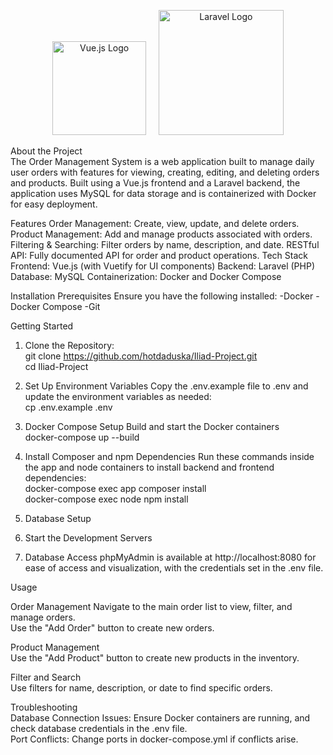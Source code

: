 <p align="center">
    <a href="https://vuejs.org" target="_blank"><img src="https://upload.wikimedia.org/wikipedia/commons/9/95/Vue.js_Logo_2.svg" width="150" alt="Vue.js Logo"></a>&nbsp;&nbsp;&nbsp;&nbsp;
    <a href="https://laravel.com" target="_blank"><img src="https://raw.githubusercontent.com/laravel/art/master/logo-lockup/5%20SVG/2%20CMYK/1%20Full%20Color/laravel-logolockup-cmyk-red.svg" width="200" alt="Laravel Logo"></a> </p> 

About the Project <br>
The Order Management System is a web application built to manage daily user orders with features for viewing, creating, editing, and deleting orders and products. Built using a Vue.js frontend and a Laravel backend, the application uses MySQL for data storage and is containerized with Docker for easy deployment.

Features
Order Management: Create, view, update, and delete orders.
Product Management: Add and manage products associated with orders.
Filtering & Searching: Filter orders by name, description, and date.
RESTful API: Fully documented API for order and product operations.
Tech Stack
Frontend: Vue.js (with Vuetify for UI components)
Backend: Laravel (PHP)
Database: MySQL
Containerization: Docker and Docker Compose

Installation
Prerequisites
Ensure you have the following installed:
    -Docker
    -Docker Compose
    -Git

Getting Started
1. Clone the Repository: <br>
       git clone https://github.com/hotdaduska/Iliad-Project.git <br>
       cd Iliad-Project

2. Set Up Environment Variables
        Copy the .env.example file to .env and update the environment variables as needed: <br>
        cp .env.example .env

3. Docker Compose Setup
        Build and start the Docker containers <br> 
        docker-compose up --build

4. Install Composer and npm Dependencies
        Run these commands inside the app and node containers to install backend and frontend dependencies: <br>
        docker-compose exec app composer install <br>
        docker-compose exec node npm install

5. Database Setup

6. Start the Development Servers

7. Database Access
   phpMyAdmin is available at http://localhost:8080 for ease of access and visualization, with the credentials set in the .env file.


Usage

Order Management
Navigate to the main order list to view, filter, and manage orders. <br>
Use the "Add Order" button to create new orders. <br>

Product Management <br>
Use the "Add Product" button to create new products in the inventory. <br>

Filter and Search <br>
Use filters for name, description, or date to find specific orders. <br>



Troubleshooting <br>
Database Connection Issues: Ensure Docker containers are running, and check database credentials in the .env file. <br>
Port Conflicts: Change ports in docker-compose.yml if conflicts arise. <br>





    
